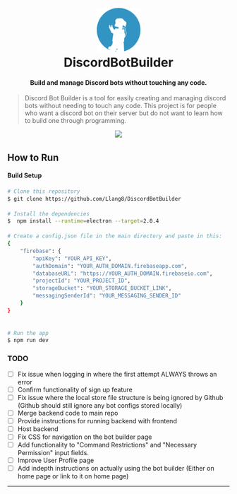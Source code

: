 
<h1 align="center">
  <br>
  <img width="100px" height="100px" src="src/renderer/assets/icons/png/logo-small.png">
  <br>
  DiscordBotBuilder
  <br>
</h1>

<h4 align="center">Build and manage Discord bots without touching any code.</h4>

> Discord Bot Builder is a tool for easily creating and managing discord bots without needing to touch any code. This project is for people who want a discord bot on their server but do not want to learn how to build one through programming.

<p align="center"><img src="https://media.giphy.com/media/1BcB9KCN9hgtCITLrS/giphy.gif"></p>


## How to Run

#### Build Setup

``` bash
# Clone this repository
$ git clone https://github.com/Llang8/DiscordBotBuilder

# Install the dependencies
$  npm install --runtime=electron --target=2.0.4

# Create a config.json file in the main directory and paste in this:
{
    "firebase": {
        "apiKey": "YOUR_API_KEY",
        "authDomain": "YOUR_AUTH_DOMAIN.firebaseapp.com",
        "databaseURL": "https://YOUR_AUTH_DOMAIN.firebaseio.com",
        "projectId": "YOUR_PROJECT_ID",
        "storageBucket": "YOUR_STORAGE_BUCKET_LINK",
        "messagingSenderId": "YOUR_MESSAGING_SENDER_ID"
    }
}
    

# Run the app
$ npm run dev


```

### TODO

- [ ] Fix issue when logging in where the first attempt ALWAYS throws an error
- [ ] Confirm functionality of sign up feature
- [ ] Fix issue where the local store file structure is being ignored by Github (Github should still ignore any bot configs stored locally)
- [ ] Merge backend code to main repo
- [ ] Provide instructions for running backend with frontend
- [ ] Host backend
- [ ] Fix CSS for navigation on the bot builder page
- [ ] Add functionality to "Command Restrictions" and "Necessary Permission" input fields.
- [ ] Improve User Profile page
- [ ] Add indepth instructions on actually using the bot builder (Either on home page or link to it on home page)

---
